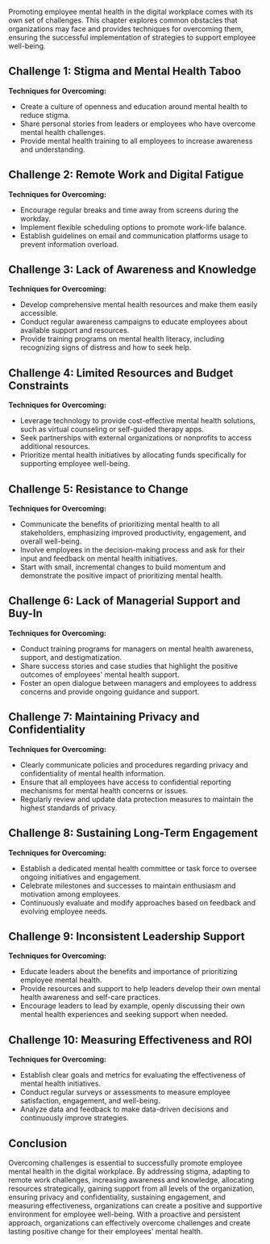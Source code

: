 
Promoting employee mental health in the digital workplace comes with its own set of challenges. This chapter explores common obstacles that organizations may face and provides techniques for overcoming them, ensuring the successful implementation of strategies to support employee well-being.

Challenge 1: Stigma and Mental Health Taboo
-------------------------------------------

**Techniques for Overcoming:**

* Create a culture of openness and education around mental health to reduce stigma.
* Share personal stories from leaders or employees who have overcome mental health challenges.
* Provide mental health training to all employees to increase awareness and understanding.

Challenge 2: Remote Work and Digital Fatigue
--------------------------------------------

**Techniques for Overcoming:**

* Encourage regular breaks and time away from screens during the workday.
* Implement flexible scheduling options to promote work-life balance.
* Establish guidelines on email and communication platforms usage to prevent information overload.

Challenge 3: Lack of Awareness and Knowledge
--------------------------------------------

**Techniques for Overcoming:**

* Develop comprehensive mental health resources and make them easily accessible.
* Conduct regular awareness campaigns to educate employees about available support and resources.
* Provide training programs on mental health literacy, including recognizing signs of distress and how to seek help.

Challenge 4: Limited Resources and Budget Constraints
-----------------------------------------------------

**Techniques for Overcoming:**

* Leverage technology to provide cost-effective mental health solutions, such as virtual counseling or self-guided therapy apps.
* Seek partnerships with external organizations or nonprofits to access additional resources.
* Prioritize mental health initiatives by allocating funds specifically for supporting employee well-being.

Challenge 5: Resistance to Change
---------------------------------

**Techniques for Overcoming:**

* Communicate the benefits of prioritizing mental health to all stakeholders, emphasizing improved productivity, engagement, and overall well-being.
* Involve employees in the decision-making process and ask for their input and feedback on mental health initiatives.
* Start with small, incremental changes to build momentum and demonstrate the positive impact of prioritizing mental health.

Challenge 6: Lack of Managerial Support and Buy-In
--------------------------------------------------

**Techniques for Overcoming:**

* Conduct training programs for managers on mental health awareness, support, and destigmatization.
* Share success stories and case studies that highlight the positive outcomes of employees' mental health support.
* Foster an open dialogue between managers and employees to address concerns and provide ongoing guidance and support.

Challenge 7: Maintaining Privacy and Confidentiality
----------------------------------------------------

**Techniques for Overcoming:**

* Clearly communicate policies and procedures regarding privacy and confidentiality of mental health information.
* Ensure that all employees have access to confidential reporting mechanisms for mental health concerns or issues.
* Regularly review and update data protection measures to maintain the highest standards of privacy.

Challenge 8: Sustaining Long-Term Engagement
--------------------------------------------

**Techniques for Overcoming:**

* Establish a dedicated mental health committee or task force to oversee ongoing initiatives and engagement.
* Celebrate milestones and successes to maintain enthusiasm and motivation among employees.
* Continuously evaluate and modify approaches based on feedback and evolving employee needs.

Challenge 9: Inconsistent Leadership Support
--------------------------------------------

**Techniques for Overcoming:**

* Educate leaders about the benefits and importance of prioritizing employee mental health.
* Provide resources and support to help leaders develop their own mental health awareness and self-care practices.
* Encourage leaders to lead by example, openly discussing their own mental health experiences and seeking support when needed.

Challenge 10: Measuring Effectiveness and ROI
---------------------------------------------

**Techniques for Overcoming:**

* Establish clear goals and metrics for evaluating the effectiveness of mental health initiatives.
* Conduct regular surveys or assessments to measure employee satisfaction, engagement, and well-being.
* Analyze data and feedback to make data-driven decisions and continuously improve strategies.

Conclusion
----------

Overcoming challenges is essential to successfully promote employee mental health in the digital workplace. By addressing stigma, adapting to remote work challenges, increasing awareness and knowledge, allocating resources strategically, gaining support from all levels of the organization, ensuring privacy and confidentiality, sustaining engagement, and measuring effectiveness, organizations can create a positive and supportive environment for employee well-being. With a proactive and persistent approach, organizations can effectively overcome challenges and create lasting positive change for their employees' mental health.
